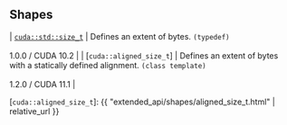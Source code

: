 ## Shapes

| [`cuda::std::size_t`]    | Defines an extent of bytes. `(typedef)`                                            <br/><br/> 1.0.0 / CUDA 10.2 |
| [`cuda::aligned_size_t`] | Defines an extent of bytes with a statically defined alignment. `(class template)` <br/><br/> 1.2.0 / CUDA 11.1 |


[`cuda::std::size_t`]: https://en.cppreference.com/w/cpp/types/size_t

[`cuda::aligned_size_t`]: {{ "extended_api/shapes/aligned_size_t.html" | relative_url }}
